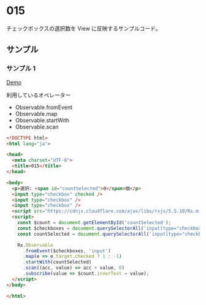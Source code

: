 # 015

チェックボックスの選択数を View に反映するサンプルコード。

## サンプル

### サンプル 1

[Demo](index.html)

利用しているオペレーター

- Observable.fromEvent
- Observable.map
- Observable.startWith
- Observable.scan

```html
<!DOCTYPE html>
<html lang="ja">

<head>
  <meta charset="UTF-8">
  <title>015</title>
</head>

<body>
  <p>選択: <span id="countSelected">0</span>個</p>
  <input type="checkbox" checked />
  <input type="checkbox" />
  <input type="checkbox" />
  <script src="https://cdnjs.cloudflare.com/ajax/libs/rxjs/5.5.10/Rx.min.js"></script>
  <script>
    const $count = document.getElementById('countSelected');
    const $checkboxes = document.querySelectorAll('input[type="checkbox"]');
    const countSelected = document.querySelectorAll('input[type="checkbox"]:checked').length;

    Rx.Observable
      .fromEvent($checkboxes, 'input')
      .map(e => e.target.checked ? 1 : -1)
      .startWith(countSelected)
      .scan((acc, value) => acc + value, 0)
      .subscribe(value => $count.innerText = value);
  </script>
</body>

</html>
```
